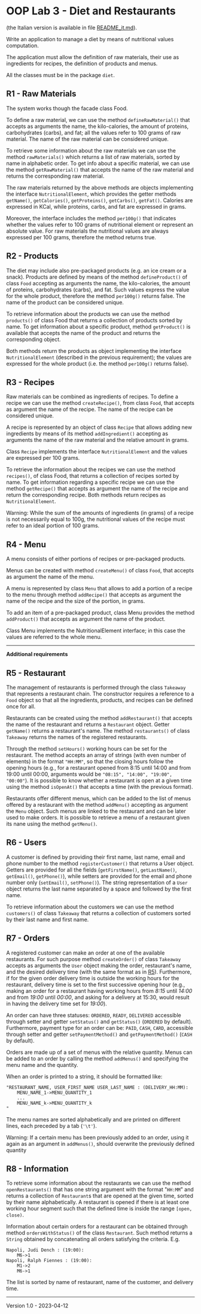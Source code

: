 # OOP Lab 3 - Diet and Restaurants

(the Italian version is available in file [README_it.md](README_it.md)).


Write an application to manage a diet by means of nutritional values computation.

The application must allow the definition of raw materials, their use as ingredients for recipes, the definition of products and menus.

All the classes must be in the package `diet`.


## R1 - Raw Materials

The system works though the facade class Food.

To define a raw material, we can use the method `defineRawMaterial()` that accepts as arguments the name, the kilo-calories, the amount of proteins, carbohydrates (carbs), and fat; all the values refer to 100 grams of raw material. The name of the raw material can be considered unique.

To retrieve some information about the raw materials we can use the method `rawMaterials()` which returns a list of raw materials, sorted by name in alphabetic order. To get info about a specific material, we can use the method `getRawMaterial()` that accepts the name of the raw material and returns the corresponding raw material.

The raw materials returned by the above methods are objects implementing the interface `NutritionalElement`, which provides the getter methods `getName()`, `getCalories()`, `getProteins()`, `getCarbs()`, `getFat()`. Calories are expressed in KCal, while proteins, carbs, and fat are expressed in grams.

Moreover, the interface includes the method `per100g()` that indicates whether the values refer to 100 grams of nutritional element or represent an absolute value. For raw materials the nutritional values are always expressed per 100 grams, therefore the method returns true.


## R2 - Products

The diet may include also pre-packaged products (e.g. an ice cream or a snack). Products are defined by means of the method `defineProduct()` of class `Food` accepting as arguments the name, the kilo-calories, the amount of proteins, carbohydrates (carbs), and fat. Such values express the value for the whole product, therefore the method `per100g()` returns false. The name of the product can be considered unique.

To retrieve information about the products we can use the method `products()` of class Food that returns a collection of products sorted by name. To get information about a specific product, method `getProduct()` is available that accepts the name of the product and returns the corresponding object.

Both methods return the products as object implementing the interface `NutritionalElement` (described in the previous requirement); the values are expressed for the whole product (i.e. the method `per100g()` returns false).


## R3 - Recipes

Raw materials can be combined as ingredients of recipes. To define a recipe we can use the method `createRecipe()`, from class `Food`, that accepts as argument the name of the recipe. The name of the recipe can be considered unique.

A recipe is represented by an object of class `Recipe` that allows adding new ingredients by means of its method `addIngredient()` accepting as arguments the name of the raw material and the relative amount in grams.

Class `Recipe` implements the interface `NutritionalElement` and the values are expressed per 100 grams.

To retrieve the information about the recipes we can use the method `recipes()`, of class Food, that returns a collection of recipes sorted by name. To get information regarding a specific recipe we can use the method `getRecipe()` that accepts as argument the name of the recipe and return the corresponding recipe. Both methods return recipes as `NutritionalElement`.

Warning: While the sum of the amounts of ingredients (in grams) of a recipe is not necessarily equal to 100g, the nutritional values of the recipe must refer to an ideal portion of 100 grams.


## R4 - Menu

A menu consists of either portions of recipes or pre-packaged products.

Menus can be created with method `createMenu()` of class `Food`, that accepts as argument the name of the menu.

A menu is represented by class `Menu` that allows to add a portion of a recipe to the menu through method `addRecipe()` that accepts as argument the name of the recipe and the size of the portion, in grams.

To add an item of a pre-packaged product, class Menu provides the method `addProduct()` that accepts as argument the name of the product.

Class Menu implements the NutritionalElement interface; in this case the values are referred to the whole menu.

---- 
**Additional requirements**


## R5 - Restaurant

The management of restaurants is performed through the class `Takeaway` that represents a restaurant chain.
The constructor requires a reference to a `Food` object so that all the ingredients, products, and recipes can be defined once for all.

Restaurants can be created using the method `addRestaurant()` that accepts the name of the restaurant and returns a `Restaurant` object. Getter `getName()` returns a restaurant's name. The method `restaurants()` of class `Takeaway` returns the names of the registered restaurants.

Through the method `setHours()` working hours can be set for the restaurant. The method accepts an array of strings (with even number of elements) in the format `"HH:MM"`, so that the closing hours follow the opening hours (e.g., for a restaurant opened from 8:15 until 14:00 and from 19:00 until 00:00, arguments would be `"08:15", "14:00", "19:00", "00:00"`).
It is possible to know whether a restaurant is open at a given time using the method `isOpenAt()` that accepts a time (with the previous format).

Restaurants offer different menus, which can be added to the list of menus offered by a restaurant with the method `addMenu()` accepting as argument the `Menu` object. Such menus are linked to the restaurant and can be later used to make orders. It is possible to retrieve a menu of a restaurant given its nane using the method `getMenu()`.


## R6 - Users

A customer is defined by providing their first name, last name, email and phone number to the method `registerCustomer()` that returns a User object. Getters are provided for all the fields (`getFirstName()`, `getLastName()`, `getEmail()`, `getPhone()`), while setters are provided for the email and phone number only (`setEmail()`, `setPhone()`). The string representation of a `User` object returns the last name separated by a space and followed by the first name.

To retrieve information about the customers we can use the method `customers()` of class `Takeaway` that returns a collection of customers sorted by their last name and first name.


## R7 - Orders

A registered customer can make an order at one of the available restaurants. For such purpose method `createOrder()` of class `Takeaway` accepts as arguments the `User` object making the order, restaurant's name, and the desired delivery time (with the same format as in [R5](#r5---restaurant)). Furthermore, if for the given order delivery time is outside the working hours for the restaurant, delivery time is set to the first successive opening hour (e.g., making an order for a restaurant having working hours from *8:15* until *14:00* and from *19:00* until *00:00*, and asking for a delivery at 15:30, would result in having the delivery time set for *19:00*).

An order can have three statuses: `ORDERED`, `READY`, `DELIVERED` accessible through setter and getter `setStatus()` and `getStatus()` (`ORDERED` by default). Furthermore, payment type for an order can be: `PAID`, `CASH`, `CARD`, accessible through setter and getter `setPaymentMethod()` and `getPaymentMethod()` (`CASH` by default).

Orders are made up of a set of menus with the relative quantity.
Menus can be added to an order by calling the method `addMenus()` and specifying the menu name and the quantity.

When an order is printed to a string, it should be formatted like:

```
"RESTAURANT_NAME, USER_FIRST_NAME USER_LAST_NAME : (DELIVERY_HH:MM):
	MENU_NAME_1->MENU_QUANTITY_1
	...
	MENU_NAME_k->MENU_QUANTITY_k
"
```

The menu names are sorted alphabetically and are printed on different lines, each preceded by a tab (`'\t'`).

Warning: If a certain menu has been previously added to an order, using it again as an argument in `addMenus()`, should overwrite the previously defined quantity


## R8 - Information

To retrieve some information about the restaurants we can use the method `openRestaurants()` that has one string argument with the format "`HH:MM`" and returns a collection of `Restaurant`s that are opened at the given time, sorted by their name alphabetically. A restaurant is opened if there is at least one working hour segment such that the defined time is inside the range `[open, close)`.

Information about certain orders for a restaurant can be obtained through method `ordersWithStatus()` of the class `Restaurant`. Such method returns a `String` obtained by concatenating all orders satisfying the criteria.
E.g.
```
Napoli, Judi Dench : (19:00):
	M6->1
Napoli, Ralph Fiennes : (19:00):
	M1->2
	M6->1
```

The list is sorted by name of restaurant, name of the customer, and delivery time.

---

Version 1.0 - 2023-04-12

